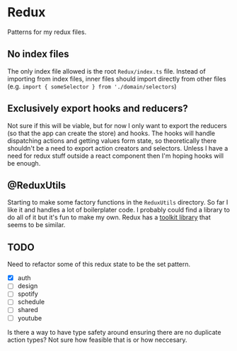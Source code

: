# Redux

Patterns for my redux files.

## No index files

The only index file allowed is the root `Redux/index.ts` file. Instead of importing from index files, inner files should import directly from other files (e.g. `import { someSelector } from './domain/selectors`)

## Exclusively export hooks and reducers?

Not sure if this will be viable, but for now I only want to export the reducers (so that the app can create the store) and hooks. The hooks will handle dispatching actions and getting values form state, so theoretically there shouldn't be a need to export action creators and selectors. Unless I have a need for redux stuff outside a react component then I'm hoping hooks will be enough.

## @ReduxUtils

Starting to make some factory functions in the `ReduxUtils` directory. So far I like it and handles a lot of boilerplater code. I probably could find a library to do all of it but it's fun to make my own. Redux has a [toolkit library](https://redux-toolkit.js.org/) that seems to be similar.

## TODO

Need to refactor some of this redux state to be the set pattern.

- [x] auth
- [ ] design
- [ ] spotify
- [ ] schedule
- [ ] shared
- [ ] youtube

Is there a way to have type safety around ensuring there are no duplicate action types? Not sure how feasible that is or how neccesary.
